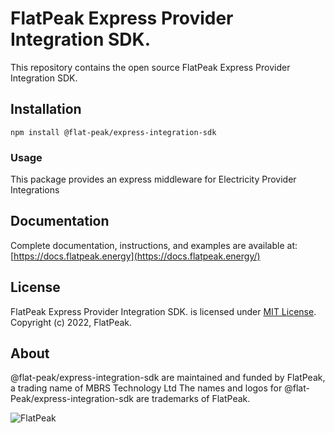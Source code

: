 # FlatPeak Express Provider Integration SDK.

This repository contains the open source FlatPeak Express Provider Integration SDK.

## Installation

`npm install @flat-peak/express-integration-sdk`

### Usage

This package provides an express middleware for Electricity Provider Integrations

## Documentation

Complete documentation, instructions, and examples are available at:  [https://docs.flatpeak.energy](https://docs.flatpeak.energy/)

## License

FlatPeak Express Provider Integration SDK. is licensed under [MIT License](https://opensource.org/licenses/MIT). Copyright (c) 2022, FlatPeak.

##  About
@flat-peak/express-integration-sdk are maintained and funded by FlatPeak, a trading name of MBRS Technology Ltd The names and logos for @flat-Peak/express-integration-sdk are trademarks of FlatPeak.

![FlatPeak](https://static.flatpeak.energy/misc/flatpeak-logo.png)
